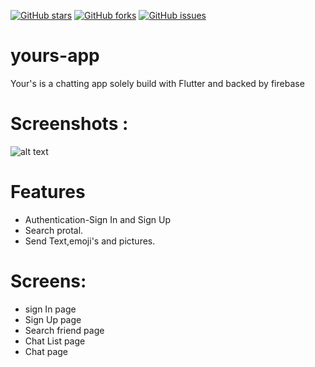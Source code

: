 [![GitHub stars](https://img.shields.io/github/stars/prashant-kumar18/yours)](https://github.com/prashant-kumar18/yours/stargazers)
[![GitHub forks](https://img.shields.io/github/forks/prashant-kumar18/yours)](https://github.com/prashant-kumar18/yours/network)
[![GitHub issues](https://img.shields.io/github/issues/prashant-kumar18/yours)](https://github.com/prashant-kumar18/yours/issues) 
# yours-app
Your's is a chatting app solely build with Flutter and backed by firebase

# Screenshots :
![alt text](https://github.com/prashant-kumar18/yours-app/blob/master/chat.png)


# Features

* Authentication-Sign In and Sign Up
* Search protal.
* Send Text,emoji's and pictures.

# Screens:
* sign In page
* Sign Up page
* Search friend page
* Chat List page
* Chat page
